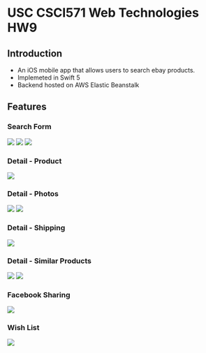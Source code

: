# USC CSCI571 Web Technologies HW9

## Introduction
- An iOS mobile app that allows users to search ebay products.
- Implemeted in Swift 5
- Backend hosted on AWS Elastic Beanstalk

## Features
### Search Form
![](https://github.com/EdwarDujc/csci571HW9/blob/master/screenshots/search-1.gif)
![](https://github.com/EdwarDujc/csci571HW9/blob/master/screenshots/search-2.gif)
![](https://github.com/EdwarDujc/csci571HW9/blob/master/screenshots/search-3.gif)

### Detail - Product
![](https://github.com/EdwarDujc/csci571HW9/blob/master/screenshots/product.gif)

### Detail - Photos
![](https://github.com/EdwarDujc/csci571HW9/blob/master/screenshots/photos-1.gif)
![](https://github.com/EdwarDujc/csci571HW9/blob/master/screenshots/photos-2.gif)

### Detail - Shipping
![](https://github.com/EdwarDujc/csci571HW9/blob/master/screenshots/shipping.gif)

### Detail - Similar Products
![](https://github.com/EdwarDujc/csci571HW9/blob/master/screenshots/similar-1.gif)
![](https://github.com/EdwarDujc/csci571HW9/blob/master/screenshots/similar-2.gif)

### Facebook Sharing
![](https://github.com/EdwarDujc/csci571HW9/blob/master/screenshots/facebook.gif)

### Wish List
![](https://github.com/EdwarDujc/csci571HW9/blob/master/screenshots/wish.gif)
